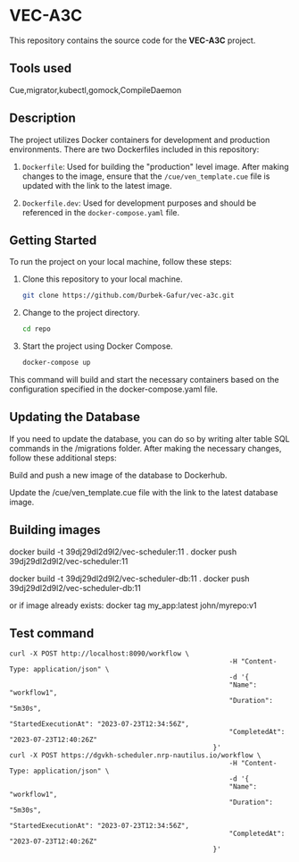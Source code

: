 # VEC-A3C

This repository contains the source code for the **VEC-A3C** project.

## Tools used
Cue,migrator,kubectl,gomock,CompileDaemon

## Description

The project utilizes Docker containers for development and production environments. There are two Dockerfiles included in this repository:

1. `Dockerfile`: Used for building the "production" level image. After making changes to the image, ensure that the `/cue/ven_template.cue` file is updated with the link to the latest image.

2. `Dockerfile.dev`: Used for development purposes and should be referenced in the `docker-compose.yaml` file.

## Getting Started

To run the project on your local machine, follow these steps:

1. Clone this repository to your local machine.

   ```bash
   git clone https://github.com/Durbek-Gafur/vec-a3c.git

2. Change to the project directory.

    ```bash
    cd repo

3. Start the project using Docker Compose.

    ```bash
    docker-compose up

This command will build and start the necessary containers based on the configuration specified in the docker-compose.yaml file.

## Updating the Database
If you need to update the database, you can do so by writing alter table SQL commands in the /migrations folder. After making the necessary changes, follow these additional steps:

Build and push a new image of the database to Dockerhub.

Update the /cue/ven_template.cue file with the link to the latest database image.


## Building images


docker build -t 39dj29dl2d9l2/vec-scheduler:11 .
docker push 39dj29dl2d9l2/vec-scheduler:11

docker build -t 39dj29dl2d9l2/vec-scheduler-db:11 .
docker push 39dj29dl2d9l2/vec-scheduler-db:11

or if image already exists:
docker tag my_app:latest john/myrepo:v1

## Test command
```
curl -X POST http://localhost:8090/workflow \
                                                       -H "Content-Type: application/json" \
                                                       -d '{
                                                       "Name": "workflow1",
                                                       "Duration": "5m30s",
                                                       "StartedExecutionAt": "2023-07-23T12:34:56Z",
                                                       "CompletedAt": "2023-07-23T12:40:26Z"
                                                   }'
curl -X POST https://dgvkh-scheduler.nrp-nautilus.io/workflow \
                                                       -H "Content-Type: application/json" \
                                                       -d '{
                                                       "Name": "workflow1",
                                                       "Duration": "5m30s",
                                                       "StartedExecutionAt": "2023-07-23T12:34:56Z",
                                                       "CompletedAt": "2023-07-23T12:40:26Z"
                                                   }'

```
